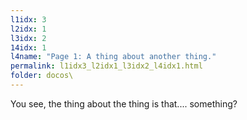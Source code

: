 ```yaml
---
l1idx: 3
l2idx: 1
l3idx: 2
14idx: 1
l4name: "Page 1: A thing about another thing."
permalink: l1idx3_l2idx1_l3idx2_l4idx1.html
folder: docos\
---
```


You see, the thing about the thing is that.... something?